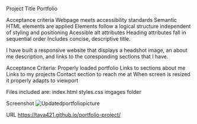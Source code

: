 Project Title
Portfolio

Acceptance criteria Webpage meets accessibility standards Semantic HTML elements are applied Elements follow a logical structure independent of styling and positioning Acessible alt attributes Heading attributes fall in sequential order Includes concise, descriptive title.

I have built a responsive website that displays a headshot image, an about me description, and links to the coresponding sections that I have.

Acceptance Criteria:
Properly loaded portfolio
Links to sections about me
Links to my projects
Contact section to reach me at
When screen is resized it properly adapts to viewport

Files included are:
index.html
styles.css
imgages folder

Screenshot
![Updatedportfoliopicture](https://user-images.githubusercontent.com/89947774/140627910-4db23fb0-4bd7-42cd-a3f3-d03c3dd699aa.png)

URL
https://taya421.github.io/portfolio-project/